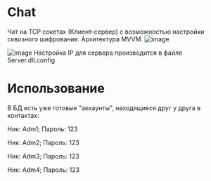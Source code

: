 # Chat
Чат на TCP сокетах (Клиент-сервер) с возможностью настройки сквозного шифрования. 
Архитектура MVVM.
![image](https://user-images.githubusercontent.com/67924393/138444606-cfcdb134-301a-4cb9-b443-7a211b5bd506.png)

![image](https://user-images.githubusercontent.com/67924393/138454655-5606783b-d946-4792-a7ce-25997eff1fae.png)
Настройка IP для сервера производится в файле Server.dll.config
# Использование
В БД есть уже готовые "аккаунты", находящиеcя друг у друга в контактах:

Ник: Adm1;
Пароль: 123

Ник: Adm2;
Пароль: 123

Ник: Adm3;
Пароль: 123

Ник: Adm4;
Пароль: 123
